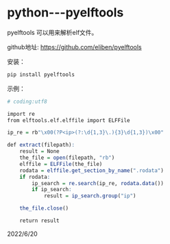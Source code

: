 # python---pyelftools

pyelftools 可以用来解析elf文件。  

github地址: https://github.com/eliben/pyelftools  

安装：  
```r
pip install pyelftools
```

示例：  
```r
# coding:utf8

import re
from elftools.elf.elffile import ELFFile

ip_re = rb"\x00(?P<ip>(?:\d{1,3}\.){3}\d{1,3})\x00"

def extract(filepath):
    result = None
    the_file = open(filepath, "rb")
    elffile = ELFFile(the_file)
    rodata = elffile.get_section_by_name(".rodata")
    if rodata:
        ip_search = re.search(ip_re, rodata.data())
        if ip_search:
            result = ip_search.group("ip")

    the_file.close()

    return result

```


2022/6/20  
